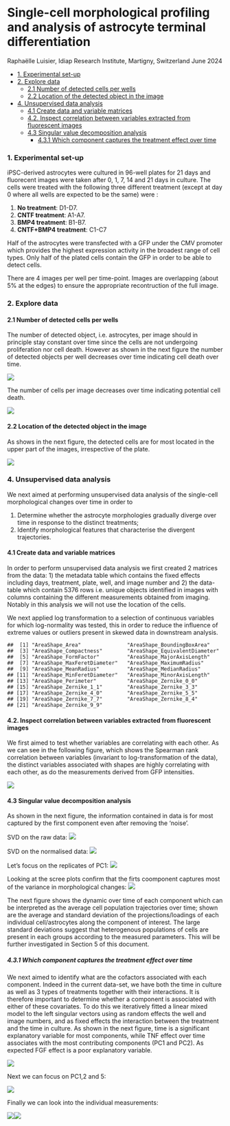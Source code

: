Single-cell morphological profiling and analysis of astrocyte terminal
differentiation
================
Raphaëlle Luisier, Idiap Research Institute, Martigny, Switzerland
June 2024

  - [1. Experimental set-up](#1-experimental-set-up)
  - [2. Explore data](#2-explore-data)
      - [2.1 Number of detected cells per
        wells](#21-number-of-detected-cells-per-wells)
      - [2.2 Location of the detected object in the
        image](#22-location-of-the-detected-object-in-the-image)
  - [4. Unsupervised data analysis](#4-unsupervised-data-analysis)
      - [4.1 Create data and variable
        matrices](#41-create-data-and-variable-matrices)
      - [4.2. Inspect correlation between variables extracted from
        fluorescent
        images](#42-inspect-correlation-between-variables-extracted-from-fluorescent-images)
      - [4.3 Singular value decomposition
        analysis](#43-singular-value-decomposition-analysis)
          - [4.3.1 Which component captures the treatment effect over
            time](#431-which-component-captures-the-treatment-effect-over-time)

### 1\. Experimental set-up

iPSC-derived astrocytes were cultured in 96-well plates for 21 days and
fluorecent images were taken after 0, 1, 7, 14 and 21 days in culture.
The cells were treated with the following three different treatment
(except at day 0 where all wells are expected to be the same) were :

1.  **No treatment**: D1-D7.
2.  **CNTF treatment**: A1-A7.
3.  **BMP4 treatment**: B1-B7.
4.  **CNTF+BMP4 treatment**: C1-C7

Half of the astrocytes were transfected with a GFP under the CMV
promoter which provides the highest expression activity in the broadest
range of cell types. Only half of the plated cells contain the GFP in
order to be able to detect cells.

There are 4 images per well per time-point. Images are overlapping
(about 5% at the edges) to ensure the appropriate recontruction of the
full image.

### 2\. Explore data

#### 2.1 Number of detected cells per wells

The number of detected object, i.e. astrocytes, per image should in
principle stay constant over time since the cells are not undergoing
proliferation nor cell death. However as shown in the next figure the
number of detected objects per well decreases over time indicating cell
death over time.

![](AC_morpho_profiling_files/figure-gfm/number_objects_per_well-1.jpeg)<!-- -->

The number of cells per image decreases over time indicating potential
cell death.

![](AC_morpho_profiling_files/figure-gfm/number_objects_per_wellp1-1.jpeg)<!-- -->

#### 2.2 Location of the detected object in the image

As shows in the next figure, the detected cells are for most located in
the upper part of the images, irrespective of the plate.

![](AC_morpho_profiling_files/figure-gfm/location_object_in_image_p1-1.jpeg)<!-- -->

### 4\. Unsupervised data analysis

We next aimed at performing unsupervised data analysis of the
single-cell morphological changes over time in order to

1.  Determine whether the astrocyte morphologies gradually diverge over
    time in response to the distinct treatments;
2.  Identify morphological features that characterise the divergent
    trajectories.

#### 4.1 Create data and variable matrices

In order to perform unsupervised data analysis we first created 2
matrices from the data: 1) the metadata table which contains the fixed
effects including days, treatment, plate, well, and image number and 2)
the data-table which contain 5376 rows i.e. unique objects identified in
images with columns containing the different measurements obtained from
imaging. Notably in this analysis we will not use the location of the
cells.

We next applied log transformation to a selection of continuous
variables for which log-normality was tested, this in order to reduce
the influence of extreme values or outliers present in skewed data in
downstream analysis.

    ##  [1] "AreaShape_Area"               "AreaShape_BoundingBoxArea"   
    ##  [3] "AreaShape_Compactness"        "AreaShape_EquivalentDiameter"
    ##  [5] "AreaShape_FormFactor"         "AreaShape_MajorAxisLength"   
    ##  [7] "AreaShape_MaxFeretDiameter"   "AreaShape_MaximumRadius"     
    ##  [9] "AreaShape_MeanRadius"         "AreaShape_MedianRadius"      
    ## [11] "AreaShape_MinFeretDiameter"   "AreaShape_MinorAxisLength"   
    ## [13] "AreaShape_Perimeter"          "AreaShape_Zernike_0_0"       
    ## [15] "AreaShape_Zernike_1_1"        "AreaShape_Zernike_3_3"       
    ## [17] "AreaShape_Zernike_4_0"        "AreaShape_Zernike_5_5"       
    ## [19] "AreaShape_Zernike_7_7"        "AreaShape_Zernike_8_4"       
    ## [21] "AreaShape_Zernike_9_9"

#### 4.2. Inspect correlation between variables extracted from fluorescent images

We first aimed to test whether variables are correlating with each
other. As we can see in the following figure, which shows the Spearman
rank correlation between variables (invariant to log-transformation of
the data), the distinct variables associated with shapes are highly
correlating with each other, as do the measurements derived from GFP
intensities.

![](AC_morpho_profiling_files/figure-gfm/correlation_variables_data-1.jpeg)<!-- -->

#### 4.3 Singular value decomposition analysis

As shown in the next figure, the information contained in data is for
most captured by the first component even after removing the ‘noise’.

SVD on the raw data:
![](AC_morpho_profiling_files/figure-gfm/SVD_raw_data-1.jpeg)<!-- -->

SVD on the normalised data:
![](AC_morpho_profiling_files/figure-gfm/SVD_norm_data-1.jpeg)<!-- -->

Let’s focus on the replicates of PC1:
![](AC_morpho_profiling_files/figure-gfm/PC1_focus-1.jpeg)<!-- -->

Looking at the scree plots confirm that the firts coomponent captures
most of the variance in morphological changes:
![](AC_morpho_profiling_files/figure-gfm/scre_plot-1.jpeg)<!-- -->

The next figure shows the dynamic over time of each component which can
be interpreted as the average cell population trajectories over time;
shown are the average and standard deviation of the projections/loadings
of each individual cell/astrocytes along the component of interest. The
large standard deviations suggest that heterogenous populations of cells
are present in each groups according to the measured parameters. This
will be further investigated in Section 5 of this document.

##### 4.3.1 Which component captures the treatment effect over time

We next aimed to identify what are the cofactors associated with each
component. Indeed in the current data-set, we have both the time in
culture as well as 3 types of treatments together with their
interactions. It is therefore important to determine whether a component
is associated with either of these covariates. To do this we iteratively
fitted a linear mixed model to the left singular vectors using as random
effects the well and image numbers, and as fixed effects the interaction
between the treatment and the time in culture. As shown in the next
figure, time is a significant explanatory variable for most components,
while TNF effect over time associates with the most contributing
components (PC1 and PC2). As expected FGF effect is a poor explanatory
variable.

![](AC_morpho_profiling_files/figure-gfm/linear_mixed_model_time_effect-1.jpeg)<!-- -->

Next we can focus on PC1,2 and 5:

![](AC_morpho_profiling_files/figure-gfm/linear_mixed_model_time_effect_2-1.jpeg)<!-- -->

Finally we can look into the individual measurements:

![](AC_morpho_profiling_files/figure-gfm/look_into_individual_measurements-1.jpeg)<!-- -->![](AC_morpho_profiling_files/figure-gfm/look_into_individual_measurements-2.jpeg)<!-- -->
